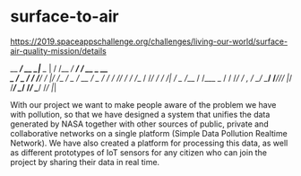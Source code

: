 # surface-to-air
https://2019.spaceappschallenge.org/challenges/living-our-world/surface-air-quality-mission/details


__  ____/_  __ \_|__ \__  | / /__  ____/_  ____/__  __/_  __ \__  __ \
_  /    _  / / /___/ /_   |/ /__  __/  _  /    __  /  _  / / /_  /_/ /
/ /___  / /_/ /_  __/_  /|  / _  /___  / /___  _  /   / /_/ /_  _, _/ 
\____/  \____/ /____//_/ |_/  /_____/  \____/  /_/    \____/ /_/ |_|  

With our project we want to make people aware of the problem we have with pollution, so that we have designed a system that unifies the data generated by NASA together with other sources of public, private and collaborative networks on a single platform (Simple Data Pollution Realtime Network).
We have also created a platform for processing this data, as well as different prototypes of IoT sensors for any citizen who can join the project by sharing their data in real time.

